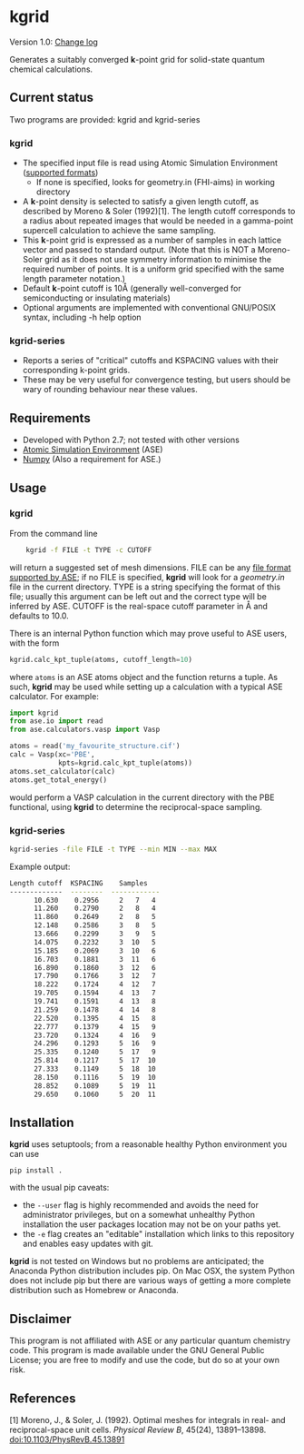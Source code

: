 kgrid
=====

Version 1.0: [Change log](./CHANGELOG.md)

Generates a suitably converged **k**-point grid for solid-state
quantum chemical calculations.

Current status
--------------

Two programs are provided: kgrid and kgrid-series

### kgrid
* The specified input file is read using Atomic Simulation Environment ([supported formats](https://wiki.fysik.dtu.dk/ase/ase/io.html#module-ase.io))
  * If none is specified, looks for geometry.in (FHI-aims) in working directory
* A **k**-point density is selected to satisfy a given length cutoff,
  as described by Moreno & Soler (1992)[1]. The length cutoff
  corresponds to a radius about repeated images that would be needed
  in a gamma-point supercell calculation to achieve the same sampling.
* This **k**-point grid is expressed as a number of samples in each
  lattice vector and passed to standard output. (Note that this is NOT
  a Moreno-Soler grid as it does not use symmetry information to
  minimise the required number of points. It is a uniform grid
  specified with the same length parameter notation.)
* Default **k**-point cutoff is 10Å (generally well-converged for
  semiconducting or insulating materials)
* Optional arguments are implemented with conventional GNU/POSIX
  syntax, including -h help option

### kgrid-series
* Reports a series of "critical" cutoffs and KSPACING values with
  their corresponding k-point grids.
* These may be very useful for convergence testing, but users should be
  wary of rounding behaviour near these values.

Requirements
------------

* Developed with Python 2.7; not tested with other versions
* [Atomic Simulation Environment](https://wiki.fysik.dtu.dk/ase) (ASE)
* [Numpy](www.numpy.org) (Also a requirement for ASE.)

Usage
-----

### kgrid
From the command line

``` bash
    kgrid -f FILE -t TYPE -c CUTOFF
```

will return a suggested set of mesh dimensions. FILE can be any
[file format supported by ASE](https://wiki.fysik.dtu.dk/ase/ase/io/io.html);
if no FILE is specified, **kgrid** will look for a *geometry.in* file in
the current directory. TYPE is a string specifying the format of this
file; usually this argument can be left out and the correct type will
be inferred by ASE. CUTOFF is the real-space cutoff parameter in Å and
defaults to 10.0.

There is an internal Python function which may prove useful to ASE users, with the form
``` python
kgrid.calc_kpt_tuple(atoms, cutoff_length=10)
```

where `atoms` is an ASE atoms object and the function returns a
tuple. As such, **kgrid** may be used while setting up a calculation
with a typical ASE calculator. For example:

``` python
import kgrid
from ase.io import read
from ase.calculators.vasp import Vasp

atoms = read('my_favourite_structure.cif')
calc = Vasp(xc='PBE',
            kpts=kgrid.calc_kpt_tuple(atoms))
atoms.set_calculator(calc)
atoms.get_total_energy()
```

would perform a VASP calculation in the current directory with the PBE
functional, using **kgrid** to determine the reciprocal-space sampling.

### kgrid-series

``` bash
kgrid-series -file FILE -t TYPE --min MIN --max MAX
```

Example output:

``` bash
Length cutoff  KSPACING    Samples
-------------  --------  ------------
      10.630    0.2956     2   7   4
      11.260    0.2790     2   8   4
      11.860    0.2649     2   8   5
      12.148    0.2586     3   8   5
      13.666    0.2299     3   9   5
      14.075    0.2232     3  10   5
      15.185    0.2069     3  10   6
      16.703    0.1881     3  11   6
      16.890    0.1860     3  12   6
      17.790    0.1766     3  12   7
      18.222    0.1724     4  12   7
      19.705    0.1594     4  13   7
      19.741    0.1591     4  13   8
      21.259    0.1478     4  14   8
      22.520    0.1395     4  15   8
      22.777    0.1379     4  15   9
      23.720    0.1324     4  16   9
      24.296    0.1293     5  16   9
      25.335    0.1240     5  17   9
      25.814    0.1217     5  17  10
      27.333    0.1149     5  18  10
      28.150    0.1116     5  19  10
      28.852    0.1089     5  19  11
      29.650    0.1060     5  20  11

```

Installation
------------

**kgrid** uses setuptools; from a reasonable healthy Python environment you can use

    pip install .

with the usual pip caveats:

- the `--user` flag is highly recommended and avoids the need for administrator privileges, but on a somewhat unhealthy Python installation the user packages location may not be on your paths yet.
- the `-e` flag creates an "editable" installation which links to this repository and enables easy updates with git.

**kgrid** is not tested on Windows but no problems are anticipated; the Anaconda Python distribution includes pip.
On Mac OSX, the system Python does not include pip but there are various ways of getting a more complete distribution such as Homebrew or Anaconda.

Disclaimer
----------

This program is not affiliated with ASE or any particular quantum chemistry code.
This program is made available under the GNU General Public License; you are free to modify and use the code, but do so at your own risk.

References
----------

[1] Moreno, J., & Soler, J. (1992). Optimal meshes for integrals in real- and reciprocal-space unit cells. *Physical Review B*, 45(24), 13891–13898. [doi:10.1103/PhysRevB.45.13891](http://dx.doi.org/10.1103/PhysRevB.45.13891)
